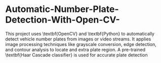 # Automatic-Number-Plate-Detection-With-Open-CV-
This project uses \textbf{OpenCV} and \textbf{Python} to automatically detect vehicle number plates from images or video streams. It applies image processing techniques like grayscale conversion, edge detection, and contour analysis to locate and extra plate region. A pre-trained \textbf{Haar Cascade classifier} is used for accurate plate detection
